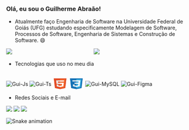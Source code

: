 ### Olá, eu sou o Guilherme Abraão!

- Atualmente faço Engenharia de Software na Universidade Federal de Goiás (UFG) estudando especificamente Modelagem de Software, Processos de Software, Engenharia de Sistemas e Construção de Software. 😄

<img align="left"  width="47%"  src="https://github-readme-stats.vercel.app/api?username=Guilherme-Abraao&show_icons=true&theme=dracula" />
<img   width="42%"  src="https://github-readme-stats.vercel.app/api/top-langs/?username=Guilherme-Abraao&hide_progress=true&theme=dracula" />

 - Tecnologias que uso no meu dia 

<div style="display: inline_block"><br>
  <img align="center" alt="Gui-Js" height="30" width="40" src="https://cdn.jsdelivr.net/gh/devicons/devicon/icons/php/php-plain.svg">
  <img align="center" alt="Gui-Ts" height="30" width="40" src="https://cdn.jsdelivr.net/gh/devicons/devicon/icons/java/java-original.svg">
  <img align="center" alt="Gui-HTML" height="30" width="40" src="https://raw.githubusercontent.com/devicons/devicon/master/icons/html5/html5-original.svg">
  <img align="center" alt="Gui-CSS" height="30" width="40" src="https://raw.githubusercontent.com/devicons/devicon/master/icons/css3/css3-original.svg">
  <img align="center" alt="Gui-MySQL" height="30" width="40" src="https://cdn.jsdelivr.net/gh/devicons/devicon/icons/mysql/mysql-original.svg">
  <img align="center" alt="Gui-Figma" height="30" width="40" src="https://cdn.jsdelivr.net/gh/devicons/devicon/icons/figma/figma-original.svg">
</div>

 - Redes Sociais e E-mail
 
<div> 
  <a href="https://instagram.com/_guilherme_abraao" target="_blank"><img src="https://img.shields.io/badge/-Instagram-%23E4405F?style=for-the-badge&logo=instagram&logoColor=white" target="_blank"></a>
  <a href = "mailto:abraaosilva.guilherme@gmail.com"><img src="https://img.shields.io/badge/Gmail-D14836?style=for-the-badge&logo=gmail&logoColor=white" target="_blank"></a>
  <a href="https://www.linkedin.com/in/guilherme-abraão-da-silva-4743a8204" target="_blank"><img src="https://img.shields.io/badge/-LinkedIn-%230077B5?style=for-the-badge&logo=linkedin&logoColor=white" target="_blank"></a> 
  
  ![Snake animation](https://github.com/Guilherme-Abraao/Guilherme-Abraao/blob/output/github-contribution-grid-snake.svg)
  
</div>
